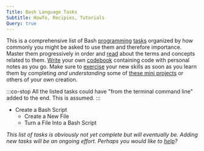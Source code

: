 ```yaml
---
Title: Bash Language Tasks
Subtitle: HowTo, Recipies, Tutorials
Query: true
---
```


This is a comprehensive list of Bash [programming](/what/programming/) [tasks](/what/task/) organized by how commonly you might be asked to use them and therefore importance. Master them progressively in order and [read](/what/rwx/r/) about the terms and concepts related to them. [Write](/what/rwx/w/) your own [codebook](/what/codebook/) containing code with personal notes as you go. Make sure to [exercise](/what/rwx/x/) your new skills as soon as you learn them by completing *and understanding* some of [these mini projects](../cha/) or others of your own creation.

:::co-stop
All the listed tasks could have "from the terminal command line" added to the end. This is assumed.
:::

* Create a Bash Script
    * Create a New File
    * Turn a File Into a Bash Script 

*This list of tasks is obviously not yet complete but will eventually be. Adding new tasks will be an ongoing effort. Perhaps you would like to [help](/contrib/)?*
